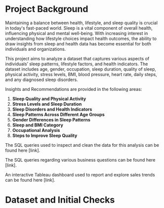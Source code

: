 # Project Background
Maintaining a balance between health, lifestyle, and sleep quality is crucial in today's fast-paced world. Sleep is a vital component of overall health, influencing physical and mental well-being. With increasing interest in understanding how lifestyle choices impact health outcomes, the ability to draw insights from sleep and health data has become essential for both individuals and organizations.

This project aims to analyze a dataset that captures various aspects of individuals’ sleep patterns, lifestyle factors, and health indicators. The dataset includes age, gender, occupation, sleep duration, quality of sleep, physical activity, stress levels, BMI, blood pressure, heart rate, daily steps, and any diagnosed sleep disorders.

Insights and Recommendations are provided in the following areas:

1. **Sleep Quality and Physical Activity**
2. **Stress Levels and Sleep Duration**
3. **Sleep Disorders and Health Indicators**
4. **Sleep Patterns Across Different Age Groups**
5. **Gender Differences in Sleep Patterns**
6. **Sleep and BMI Category**
7. **Occupational Analysis**
8. **Steps to Improve Sleep Quality**

The SQL queries used to inspect and clean the data for this analysis can be found here [link].

The SQL queries regarding various business questions can be found here [link].

An interactive Tableau dashboard used to report and explore sales trends can be found here [link].

# Dataset and Initial Checks
